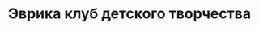 ---
title: Эврика клуб детского творчества
address: '69041, г. Запорожье, ул. Трегубова, 31'
tags:
  - Художественные школы
geometry:
  location:
    lat: 47.8650945
    lng: 35.0439964
  viewport:
    northeast:
      lat: 47.8666065302915
      lng: 35.04527033029149
    southwest:
      lat: 47.8639085697085
      lng: 35.04257236970849
name: 'ЭВРИКА, КЛУБ ДЕТСКОГО ТВОРЧЕСТВА'
place_id: ChIJ2RGE2v5j3EARE9KyuSRnGDQ

---